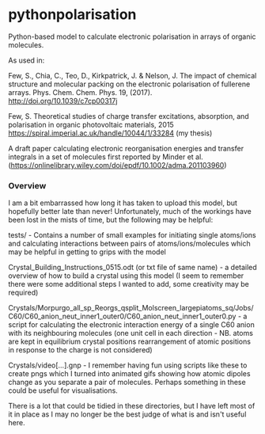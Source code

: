 # pythonpolarisation
Python-based model to calculate electronic polarisation in arrays of organic molecules.

As used in:

 Few, S., Chia, C., Teo, D., Kirkpatrick, J. & Nelson, J. The impact of chemical structure and molecular packing on the electronic polarisation of fullerene arrays. Phys. Chem. Chem. Phys. 19, (2017). http://doi.org/10.1039/c7cp00317j

 Few, S. Theoretical studies of charge transfer excitations, absorption, and polarisation in organic photovoltaic materials, 2015 https://spiral.imperial.ac.uk/handle/10044/1/33284 (my thesis)

 A draft paper calculating electronic reorganisation energies and transfer integrals in a set of molecules first reported by Minder et al. (https://onlinelibrary.wiley.com/doi/epdf/10.1002/adma.201103960) 

### Overview ###

I am a bit embarrassed how long it has taken to upload this model, but hopefully better late than never! Unfortunately, much of the workings have been lost in the mists of time, but the following may be helpful:

tests/ - Contains a number of small examples for initiating single atoms/ions and calculating interactions between pairs of atoms/ions/molecules which may be helpful in getting to grips with the model

Crystal_Building_Instructions_0515.odt (or txt file of same name) - a detailed overview of how to build a crystal using this model (I seem to remember there were some additional steps I wanted to add, some creativity may be required)

Crystals/Morpurgo_all_sp_Reorgs_qsplit_Molscreen_largepiatoms_sq/Jobs/C60/C60_anion_neut_inner1_outer0/C60_anion_neut_inner1_outer0.py - a script for calculating the electronic interaction energy of a single C60 anion with its neighbouring molecules (one unit cell in each direction - NB. atoms are kept in equilibrium crystal positions rearrangement of atomic positions in response to the charge is not considered)

Crystals/video[...].gnp - I remember having fun using scripts like these to create pngs which I turned into animated gifs showing how atomic dipoles change as you separate a pair of molecules. Perhaps something in these could be useful for visualisations.

There is a lot that could be tidied in these directories, but I have left most of it in place as I may no longer be the best judge of what is and isn't useful here.
